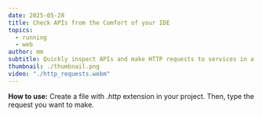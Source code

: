 ```yaml
---
date: 2025-05-28
title: Check APIs from the Comfort of your IDE
topics:
  - running
  - web
author: mm
subtitle: Quickly inspect APIs and make HTTP requests to services in a reusable manner.
thumbnail: ./thumbnail.png
video: "./http_requests.webm"
---
```


**How to use:**
Create a file with _.http_ extension in your project. Then, type the request you want to make.
